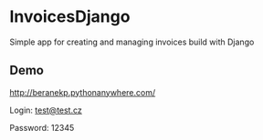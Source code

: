 # InvoicesDjango

Simple app for creating and managing invoices build with Django


## Demo 
http://beranekp.pythonanywhere.com/

Login: test@test.cz

Password: 12345
